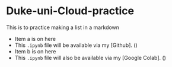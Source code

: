 # Duke-uni-Cloud-practice

This is to practice making a list in a markdown

* Item a is on here
* This `.ipynb` file will be available via my [Github]. ()
* Item b is on here
* This `.ipynb` file will also be available via my [Google Colab]. ()
